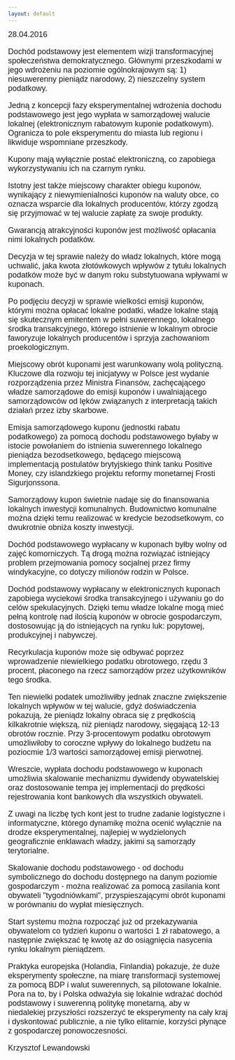 ```yaml
---
layout: default
---
```

<!--228-->
<p style="margin: 0px 0px 18px; font-size: 18px; font-family: Helvetica;">28.04.2016</p>
<p style="margin: 0px 0px 18px; font-size: 18px; font-family: Helvetica;">Dochód podstawowy jest elementem wizji transformacyjnej społeczeństwa demokratycznego. Głównymi przeszkodami w jego wdrożeniu na poziomie ogólnokrajowym są: 1) niesuwerenny pieniądz narodowy, 2) nieszczelny system podatkowy.</p>
<p style="margin: 0px 0px 18px; font-size: 18px; font-family: Helvetica;">Jedną z koncepcji fazy eksperymentalnej wdrożenia dochodu podstawowego jest jego wypłata w samorządowej walucie lokalnej (elektronicznym rabatowym kuponie podatkowym). Ogranicza to pole eksperymentu do miasta lub regionu i likwiduje wspomniane przeszkody.</p>
<p style="margin: 0px 0px 18px; font-size: 18px; font-family: Helvetica;">Kupony mają wyłącznie postać elektroniczną, co zapobiega wykorzystywaniu ich na czarnym rynku.</p>
<p style="margin: 0px 0px 18px; font-size: 18px; font-family: Helvetica;">Istotny jest także miejscowy charakter obiegu kuponów, wynikający z niewymienialności kuponów na waluty obce, co oznacza wsparcie dla lokalnych producentów, którzy zgodzą się przyjmować w tej walucie zapłatę za swoje produkty.</p>
<p style="margin: 0px 0px 18px; font-size: 18px; font-family: Helvetica;">Gwarancją atrakcyjności kuponów jest możliwość opłacania nimi lokalnych podatków.</p>
<p style="margin: 0px 0px 18px; font-size: 18px; font-family: Helvetica;">Decyzja w tej sprawie należy do władz lokalnych, które mogą uchwalić, jaka kwota złotówkowych wpływów z tytułu lokalnych podatków może być w danym roku substytuowana wpływami w kuponach.</p>
<p style="margin: 0px 0px 18px; font-size: 18px; font-family: Helvetica;">Po podjęciu decyzji w sprawie wielkości emisji kuponów, którymi można opłacać lokalne podatki, władze lokalne stają się skutecznym emitentem w pełni suwerennego, lokalnego środka transakcyjnego, którego istnienie w lokalnym obrocie faworyzuje lokalnych producentów i sprzyja zachowaniom proekologicznym.</p>
<p style="margin: 0px 0px 18px; font-size: 18px; font-family: Helvetica;">Miejscowy obrót kuponami jest warunkowany wolą polityczną. Kluczowe dla rozwoju tej inicjatywy w Polsce jest wydanie rozporządzenia przez Ministra Finansów, zachęcającego władze samorządowe do emisji kuponów i uwalniającego samorządowców od lęków związanych z interpretacją takich działań przez izby skarbowe.</p>
<p style="margin: 0px 0px 18px; font-size: 18px; font-family: Helvetica;">Emisja samorządowego kuponu (jednostki rabatu podatkowego) za pomocą dochodu podstawowego byłaby w istocie powołaniem do istnienia suwerennego lokalnego pieniądza bezodsetkowego, będącego miejscową implementacją postulatów brytyjskiego think tanku Positive Money, czy islandzkiego projektu reformy monetarnej Frosti Sigurjonssona.</p>
<p style="margin: 0px 0px 18px; font-size: 18px; font-family: Helvetica;">Samorządowy kupon świetnie nadaje się do finansowania lokalnych inwestycji komunalnych. Budownictwo komunalne można dzięki temu realizować w kredycie bezodsetkowym, co dwukrotnie obniża koszty inwestycji.</p>
<p style="margin: 0px 0px 18px; font-size: 18px; font-family: Helvetica;">Dochód podstawowego wypłacany w kuponach byłby wolny od zajęć komorniczych. Tą drogą można rozwiązać istniejący problem przejmowania pomocy socjalnej przez firmy windykacyjne, co dotyczy milionów rodzin w Polsce.</p>
<p style="margin: 0px 0px 18px; font-size: 18px; font-family: Helvetica;">Dochód podstawowy wypłacany w elektronicznych kuponach zapobiega wyciekowi środka transakcyjnego i używaniu go do celów spekulacyjnych. Dzięki temu władze lokalne mogą mieć pełną kontrolę nad ilością kuponów w obrocie gospodarczym, dostosowując ją do istniejących na rynku luk: popytowej, produkcyjnej i nabywczej.</p>
<p style="margin: 0px 0px 18px; font-size: 18px; font-family: Helvetica;">Recyrkulacja kuponów może się odbywać poprzez wprowadzenie niewielkiego podatku obrotowego, rzędu 3 procent, płaconego na rzecz samorządów przez użytkowników tego środka.</p>
<p style="margin: 0px 0px 18px; font-size: 18px; font-family: Helvetica;">Ten niewielki podatek umożliwiłby jednak znaczne zwiększenie lokalnych wpływów w tej walucie, gdyż doświadczenia pokazują, że pieniądz lokalny obraca się z prędkością kilkakrotnie większą, niż pieniądz narodowy, sięgającą 12-13 obrotów rocznie. Przy 3-procentowym podatku obrotowym umożliwiłoby to coroczne wpływy do lokalnego budżetu na poziocmie 1/3 wartości samorządowej emisji pierwotnej.</p>
<p style="margin: 0px 0px 18px; font-size: 18px; font-family: Helvetica;">Wreszcie, wypłata dochodu podstawowego w kuponach umożliwia skalowanie mechanizmu dywidendy obywatelskiej oraz dostosowanie tempa jej implementacji do prędkości rejestrowania kont bankowych dla wszystkich obywateli.</p>
<p style="margin: 0px 0px 18px; font-size: 18px; font-family: Helvetica;">Z uwagi na liczbę tych kont jest to trudne zadanie logistyczne i informatyczne, którego dynamikę można ocenić wyłącznie na drodze eksperymentalnej, najlepiej w wydzielonych geograficznie enklawach władzy, jakimi są samorządy terytorialne.</p>
<p style="margin: 0px 0px 18px; font-size: 18px; font-family: Helvetica;">Skalowanie dochodu podstawowego - od dochodu symbolicznego do dochodu dostępnego na danym poziomie gospodarczym - można realizować za pomocą zasilania kont obywateli "tygodniówkami", przyspieszającymi obrót kuponami w porównaniu do wypłat miesięcznych.</p>
<p style="margin: 0px 0px 18px; font-size: 18px; font-family: Helvetica;">Start systemu można rozpocząć już od przekazywania obywatelom co tydzień kuponu o wartości 1 zł rabatowego, a następnie zwiększać tę kwotę aż do osiągnięcia nasycenia rynku lokalnym pieniądzem.</p>
<p style="margin: 0px 0px 18px; font-size: 18px; font-family: Helvetica;">Praktyka europejska (Holandia, Finlandia) pokazuje, że duże eksperymenty społeczne, na miarę transformacji systemowej za pomocą BDP i walut suwerennych, są pilotowane lokalnie. Pora na to, by i Polska odważyła się lokalnie wdrażać dochód podstawowy i suwerenną politykę monetarną, aby w niedalekiej przyszłości rozszerzyć te eksperymenty na cały kraj i dyskontować publicznie, a nie tylko elitarnie, korzyści płynące z gospodarczej ponowoczesności.</p><p style="margin: 0px 0px 18px; font-size: 18px; font-family: Helvetica;">Krzysztof Lewandowski</p>
